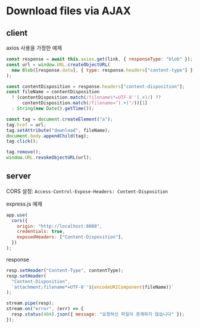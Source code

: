 # Download files via AJAX

## client

axios 사용을 가정한 예제

```js
const response = await this.axios.get(link, { responseType: "blob" });
const url = window.URL.createObjectURL(
  new Blob([response.data], { type: response.headers["content-type"] })
);

const contentDisposition = response.headers["content-disposition"];
const fileName = contentDisposition
  ? (contentDisposition.match(/filename\*=UTF-8''(.+)/) ??
      contentDisposition.match(/filename="(.+)"/))[1]
  : String(new Date().getTime());

const tag = document.createElement("a");
tag.href = url;
tag.setAttribute("download", fileName);
document.body.appendChild(tag);
tag.click();

tag.remove();
window.URL.revokeObjectURL(url);
```

## server

CORS 설정: `Access-Control-Expose-Headers: Content-Disposition`

express.js 예제

```js
app.use(
  cors({
    origin: "http://localhost:8080",
    credentials: true,
    exposedHeaders: ["Content-Disposition"],
  })
);
```

response

```js
resp.setHeader("Content-Type", contentType);
resp.setHeader(
  "Content-Disposition",
  `attachment;filename*=UTF-8''${encodeURIComponent(fileName)}`
);

stream.pipe(resp);
stream.on("error", (err) => {
  resp.status(404).json({ message: "요청하신 파일이 존재하지 않습니다" });
});
```
